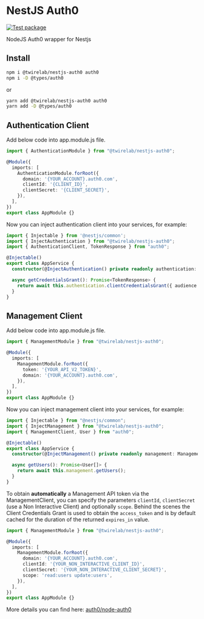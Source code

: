 # NestJS Auth0

[![Test package](https://github.com/Twirelab/nestjs-auth0/actions/workflows/tests.yml/badge.svg)](https://github.com/Twirelab/nestjs-auth0/actions/workflows/tests.yml)

NodeJS Auth0 wrapper for Nestjs

## Install
```bash
npm i @twirelab/nestjs-auth0 auth0
npm i -D @types/auth0
```

or

```bash
yarn add @twirelab/nestjs-auth0 auth0
yarn add -D @types/auth0
```

## Authentication Client

Add below code into app.module.js file.
```typescript
import { AuthenticationModule } from "@twirelab/nestjs-auth0";

@Module({
  imports: [
    AuthenticationModule.forRoot({
      domain: '{YOUR_ACCOUNT}.auth0.com',
      clientId: '{CLIENT_ID}',
      clientSecret: '{CLIENT_SECRET}',
    }),
  ],
})
export class AppModule {}
```

Now you can inject authentication client into your services, for example:
```typescript
import { Injectable } from '@nestjs/common';
import { InjectAuthentication } from "@twirelab/nestjs-auth0";
import { AuthenticationClient, TokenResponse } from "auth0";

@Injectable()
export class AppService {
  constructor(@InjectAuthentication() private readonly authentication: AuthenticationClient) { }

  async getCredentialsGrant(): Promise<TokenResponse> {
    return await this.authentication.clientCredentialsGrant({ audience: "..." });
  }
}
```

## Management Client

Add below code into app.module.js file.
```typescript
import { ManagementModule } from "@twirelab/nestjs-auth0";

@Module({
  imports: [
    ManagementModule.forRoot({
      token: '{YOUR_API_V2_TOKEN}',
      domain: '{YOUR_ACCOUNT}.auth0.com',
    }),
  ],
})
export class AppModule {}
```

Now you can inject management client into your services, for example:
```typescript
import { Injectable } from "@nestjs/common";
import { InjectManagement } from "@twirelab/nestjs-auth0";
import { ManagementClient, User } from "auth0";

@Injectable()
export class AppService {
  constructor(@InjectManagement() private readonly management: ManagementClient) { }

  async getUsers(): Promise<User[]> {
    return await this.management.getUsers();
  }
}
```

To obtain **automatically** a Management API token via the ManagementClient, you can specify the parameters `clientId`, `clientSecret` (use a Non Interactive Client) and optionally `scope`. Behind the scenes the Client Credentials Grant is used to obtain the `access_token` and is by default cached for the duration of the returned `expires_in` value.

```typescript
import { ManagementModule } from "@twirelab/nestjs-auth0";

@Module({
  imports: [
    ManagementModule.forRoot({
      domain: '{YOUR_ACCOUNT}.auth0.com',
      clientId: '{YOUR_NON_INTERACTIVE_CLIENT_ID}',
      clientSecret: '{YOUR_NON_INTERACTIVE_CLIENT_SECRET}',
      scope: 'read:users update:users',
    }),
  ],
})
export class AppModule {}
```

More details you can find here: [auth0/node-auth0](https://github.com/auth0/node-auth0/blob/master/README.md)
